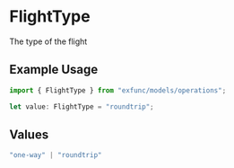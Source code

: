 # FlightType

The type of the flight

## Example Usage

```typescript
import { FlightType } from "exfunc/models/operations";

let value: FlightType = "roundtrip";
```

## Values

```typescript
"one-way" | "roundtrip"
```
